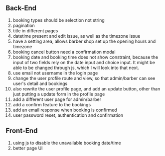 ## Back-End

1. booking types should be selection not string
2. pagination
3. title in different pages
4. datetime present and edit issue, as well as the timezone issue
5. have a setting area, allows barber shop set up the opening hours and timezone
6. booking cancel button need a confirmation modal
7. booking date and booking time does not show constraint, because the input of two fields rely on
the date input and choice input. It might be able to be changed through js, which I will look into that next.
8. use email not username in the login page
9. change the user profile route and view, so that admin/barber can see user's detail and bookings
10. also rewrite the user profile page, and add an update button, other than just putting a update form in the profile page
11. add a different user page for admin/barber
12. add a confirm feature to the bookings
13. add an email response when booking is confirmed
14. user password reset, authentication and confirmation


## Front-End
1. using js to disable the unavailable booking date/time
2. better page UI
